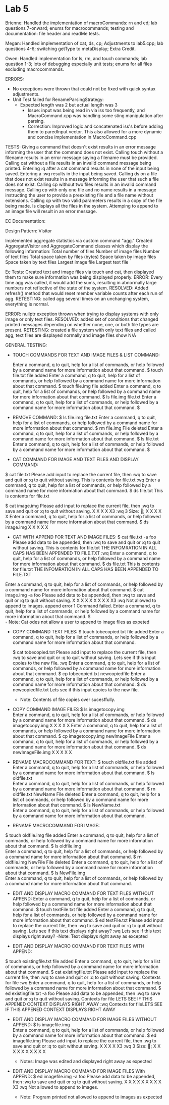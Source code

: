 # Lab 5

Brienne: Handled the implementation of macroCommands: rn and ed; lab questions 7-onward; enums for macrocommands;
testing and documentation: file header and readMe tests.

Megan: Handled implementation of cat, ds, cp; Adjustments to lab5.cpp; lab questions 4-6; switching 
getType to metaDisplay; Extra Credit.

Owen: Handled implementation for  ls, rm, and touch commands; lab question 1-3; lots of debugging especially unit tests;
enums for all files excluding macrocommands.

ERRORS: 
- No exceptions were thrown that could not be fixed with quick syntax adjustments.
- Unit Test failed for RenameParsingStrategy:
  - Expected length was 2 but actual length was 3
    - Issue: input was being read in via iss too frequently, and MacroCommand.cpp was handling some sting manipulation
    after parsing.
    - Correction: Improved logic and concatenated iss's before adding them to paredInput vector. This also allowed
    for a more dynamic and concise implementation in MacroCommand.cpp

TESTS:
Giving a command that doesn't exist results in an error message informing the user that the command does not exist.
Calling touch without a filename results in an error message saying a filename must be provided.
Calling cat without a file results in an invalid command message being printed.
Entering :q after a cat command results in none of the input being saved. Entering a :wq results in the input being saved.
Calling ds on a file that does not exist results in a message informing the user that such a file does not exist.
Calling cp without two files results in an invalid command message.
Calling cp with only one file and no name results in a message instructing the user to provide a preexisting file and a file name without extensions.
Calling cp with two valid parameters results in a copy of the file being made.
ls displays all the files in the system.
Attemping to append to an image file will result in an error message.

EC Documentation:

Design Pattern: Visitor

Implemented aggregate statistics via custom command "agg." Created AggregateVisitor and AggregateCommand classes which display the following information:
Total number of files
Number of image files
Number of text files
Total space taken by files (bytes)
Space taken by image files
Space taken by text files
Largest image file
Largest text file

Ec Tests: Created text and image files via touch and cat, then displayed them to make sure information was being displayed properly.
ERROR: Every time agg was called, it would add the sums, resulting in abnormally large numbers not reflective of the state of the system.
RESOLVED: Added refresh() method that would reset member variable counts after each run of agg.
RETESTING: called agg several times on an unchanging system, everything is normal.

ERROR: nullptr exception thrown when trying to display systems with only image or only text files.
RESOLVED: added set of conditions that changed printed messages depending on whether none, one, or both file types are present.
RETESTING: created a file system with only text files and called agg, text files are displayed normally and image files show N/A



GENERAL TESTING:
- TOUCH COMMANDS FOR TEXT AND IMAGE FILES & LIST COMMAND:

  Enter a command, q to quit, help for a list of commands, or
  help followed by a command name for more information about
  that command.
  $  touch file.txt
  file added
  Enter a command, q to quit, help for a list of commands, or
  help followed by a command name for more information about
  that command.
  $  touch file.img
  file added
  Enter a command, q to quit, help for a list of commands, or
  help followed by a command name for more information about
  that command.
  $  ls
  file.img    file.txt
  Enter a command, q to quit, help for a list of commands, or
  help followed by a command name for more information about
  that command.
  $


- REMOVE COMMAND:
  $  ls
  file.img    file.txt
  Enter a command, q to quit, help for a list of commands, or
  help followed by a command name for more information about
  that command.
  $  rm file.img
  File deleted
  Enter a command, q to quit, help for a list of commands, or
  help followed by a command name for more information about
  that command.
  $  ls
  file.txt    
  Enter a command, q to quit, help for a list of commands, or
  help followed by a command name for more information about
  that command.
  $

- CAT COMMAND FOR IMAGE AND TEXT FILES AND DISPLAY COMMAND:

$  cat file.txt
Please add input to replace the current file, then :wq to save and quit or :q to quit without saving.
This is contents for file.txt
:wq
Enter a command, q to quit, help for a list of commands, or
help followed by a command name for more information about
that command.
$  ds file.txt
This is contents for file.txt 

$  cat image.img
Please add input to replace the current file, then :wq to save and quit or :q to quit without saving.
X X X X X3
:wq
3
Size: ; X X X X X
Enter a command, q to quit, help for a list of commands, or
help followed by a command name for more information about
that command.
$  ds image.img
X X
 X
X X

- CAT WITH APPEND FOR TEXT AND IMAGE FILES:
  $  cat file.txt -a
  foo Please add data to be appended, then :wq to save and quit or :q to quit without saving.
  This is contents for file.txt
  THE INFOMRATION IN ALL CAPS HAS BEEN APPENDED TO FILE.TXT
  :wq
  Enter a command, q to quit, help for a list of commands, or
  help followed by a command name for more information about
  that command.
  $  ds file.txt
  This is contents for file.txt THE INFOMRATION IN ALL CAPS HAS BEEN APPENDED TO FILE.TXT

Enter a command, q to quit, help for a list of commands, or
help followed by a command name for more information about
that command.
$  cat image.img -a
foo Please add data to be appended, then :wq to save and quit or :q to quit without saving.
X X X X X
X X X X X3
:wq
Not allowed to append to images.
append error 1
Command failed.
Enter a command, q to quit, help for a list of commands, or
help followed by a command name for more information about
that command.
$  
    - Note: Cat odes not allow a user to append to image files as expeted

- COPY COMMAND TEXT FILES:
  $  touch tobecopied.txt
  file added
  Enter a command, q to quit, help for a list of commands, or
  help followed by a command name for more information about
  that command.
  
  $  cat tobecopied.txt
  Please add input to replace the current file, then :wq to save and quit or :q to quit without saving.
  Lets see if this input cpoies to the new file.
  :wq
  Enter a command, q to quit, help for a list of commands, or
  help followed by a command name for more information about
  that command.
  $  cp tobecopied.txt newcopiedfile
  Enter a command, q to quit, help for a list of commands, or
  help followed by a command name for more information about
  that command.
  $  ds newcopiedfile.txt
  Lets see if this input cpoies to the new file.
  - Note: Contents of file copies over sucesffully.

- COPY COMMAND IMAGE FILES
  $  ls
  imagetocopy.img    
  Enter a command, q to quit, help for a list of commands, or
  help followed by a command name for more information about
  that command.
  $  ds imagetocopy.img
  X X
   X
  X X
  Enter a command, q to quit, help for a list of commands, or
  help followed by a command name for more information about
  that command.
  $  cp imagetocopy.img newImageFile
  Enter a command, q to quit, help for a list of commands, or
  help followed by a command name for more information about
  that command.
  $  ds newImageFile.img
  X X
   X
  X X

- RENAME MACROCOMMAND FOR TEXT: 
  $  touch oldfile.txt
  file added
  Enter a command, q to quit, help for a list of commands, or
  help followed by a command name for more information about
  that command.
  $  ls
  oldfile.txt    
  Enter a command, q to quit, help for a list of commands, or
  help followed by a command name for more information about
  that command.
  $  rn oldfile.txt NewName
  File deleted
  Enter a command, q to quit, help for a list of commands, or
  help followed by a command name for more information about
  that command.
  $  ls
  NewName.txt    
  Enter a command, q to quit, help for a list of commands, or
  help followed by a command name for more information about
  that command. 


- RENAME MACROCOMMAND FOR IMAGE: 

$  touch oldfile.img
file added
Enter a command, q to quit, help for a list of commands, or
help followed by a command name for more information about
that command.
$  ls
oldfile.img    
Enter a command, q to quit, help for a list of commands, or
help followed by a command name for more information about
that command.
$  rn oldfile.img NewFile
File deleted
Enter a command, q to quit, help for a list of commands, or
help followed by a command name for more information about
that command.
$  ls
NewFile.img    
Enter a command, q to quit, help for a list of commands, or
help followed by a command name for more information about
that command. 

- EDIT AND DISPLAY MACRO COMMAND FOR TEXT FILES WITHOUT APPEND:
  Enter a command, q to quit, help for a list of commands, or
  help followed by a command name for more information about
  that command.
  $  touch textFile.txt
  file added
  Enter a command, q to quit, help for a list of commands, or
  help followed by a command name for more information about
  that command.
  $  ed textFile.txt
  Please add input to replace the current file, then :wq to save and quit or :q to quit without saving.
  Lets see if this text displays right away?
  :wq
  Lets see if this text displays right away?
    -Note: Text displays right away as excepted

- EDIT AND DISPLAY MACRO COMMAND FOR TEXT FILES WITH APPEND:

$  touch existingfile.txt
file added
Enter a command, q to quit, help for a list of commands, or
help followed by a command name for more information about
that command.
$  cat existingfile.txt
Please add input to replace the current file, then :wq to save and quit or :q to quit without saving.
Contexts for file
:wq
Enter a command, q to quit, help for a list of commands, or
help followed by a command name for more information about
that command.
$  ed existingfile.txt -a
foo Please add data to be appended, then :wq to save and quit or :q to quit without saving.
Contexts for file
LETS SEE IF THIS APPENED CONTEXT DISPLAYS RIGHT AWAY
:wq
Contexts for fileLETS SEE IF THIS APPENED CONTEXT DISPLAYS RIGHT AWAY

- EDIT AND DISPLAY MACRO COMMAND FOR IMAGE FILES WITHOUT APPEND:
  $  ls
  imagefile.img    
  Enter a command, q to quit, help for a list of commands, or
  help followed by a command name for more information about
  that command.
  $  ed imagefile.img
  Please add input to replace the current file, then :wq to save and quit or :q to quit without saving.
  X X X X X3
  :wq
  3
  Size: ; X X X X X
  X X
  X
  X X
  - Notes: Image was edited and displayed right away as expected

- EDIT AND DISPLAY MACRO COMMAND FOR IMAGE FILES With APPEND:
  $  ed imagefile.img -a
  foo Please add data to be appended, then :wq to save and quit or :q to quit without saving.
  X X X X X
  X X X X X3
  :wq
  Not allowed to append to images.
  - Note: Program printed not allowed to append to images as expected 

